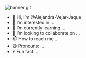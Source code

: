 ![banner git](https://github.com/user-attachments/assets/6878a892-b69a-4bfd-8a07-a010a77abc50)


- 👋 Hi, I’m @Alejandra-Vejar-Jaque
- 👀 I’m interested in ...
- 🌱 I’m currently learning ...
- 💞️ I’m looking to collaborate on ...
- 📫 How to reach me ...
- 😄 Pronouns: ...
- ⚡ Fun fact: ...

<!---
Alejandra-Vejar-Jaque/Alejandra-Vejar-Jaque is a ✨ special ✨ repository because its `README.md` (this file) appears on your GitHub profile.
You can click the Preview link to take a look at your changes.
--->
